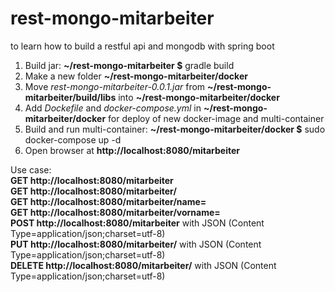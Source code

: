 # rest-mongo-mitarbeiter
to learn how to build a restful api and mongodb with spring boot

1. Build jar: <strong>~/rest-mongo-mitarbeiter $</strong> gradle build  
2. Make a new folder <strong> ~/rest-mongo-mitarbeiter/docker</strong>  
3. Move <em>rest-mongo-mitarbeiter-0.0.1.jar</em> from <strong> ~/rest-mongo-mitarbeiter/build/libs</strong> into <strong>~/rest-mongo-mitarbeiter/docker</strong>  
4. Add <em>Dockefile</em> and <em>docker-compose.yml</em> in <strong>~/rest-mongo-mitarbeiter/docker</strong> for deploy of new docker-image and multi-container  
5. Build and run multi-container: <strong>~/rest-mongo-mitarbeiter/docker $</strong> sudo docker-compose up -d  
6. Open browser at <strong>http://localhost:8080/mitarbeiter</strong>

Use case:  
<strong>GET http://localhost:8080/mitarbeiter</strong>  
<strong>GET http://localhost:8080/mitarbeiter/<Id></strong>  
<strong>GET http://localhost:8080/mitarbeiter/name=<name></strong>  
<strong>GET http://localhost:8080/mitarbeiter/vorname=<vorname></strong>  
<strong>POST http://localhost:8080/mitarbeiter</strong> with JSON (Content Type=application/json;charset=utf-8)  
<strong>PUT http://localhost:8080/mitarbeiter/<Id></strong> with JSON (Content Type=application/json;charset=utf-8)  
<strong>DELETE http://localhost:8080/mitarbeiter/<Id></strong> with JSON (Content Type=application/json;charset=utf-8)
